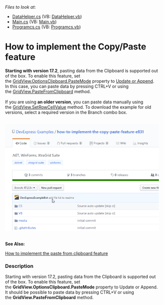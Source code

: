 <!-- default file list -->
*Files to look at*:

* [DataHelper.cs](./CS/DataHelper.cs) (VB: [DataHelper.vb](./VB/DataHelper.vb))
* [Main.cs](./CS/Main.cs) (VB: [Main.vb](./VB/Main.vb))
* [Programcs.cs](./CS/Programcs.cs) (VB: [Programcs.vb](./VB/Programcs.vb))
<!-- default file list end -->
# How to implement the Copy/Paste feature


<p><strong>Starting with version 17.2</strong>, pasting data from the Clipboard is supported out of the box. To enable this feature, set the <a href="https://documentation.devexpress.com/CoreLibraries/DevExpress.Export.ClipboardOptions.PasteMode.property">GridView.OptionsClipboard.PasteMode</a> property to <a href="https://documentation.devexpress.com/CoreLibraries/DevExpress.Export.PasteMode.enum">Update or Append</a>. In this case, you can paste data by pressing CTRL+V or using the <a href="https://documentation.devexpress.com/WindowsForms/DevExpress.XtraGrid.Views.Grid.GridView.PasteFromClipboard.method">GridView.PasteFromClipboard</a> method. <br><br>If you are using <strong>an older version</strong>, you can paste data manually using the <a href="https://documentation.devexpress.com/WindowsForms/DevExpress.XtraGrid.Views.Base.ColumnView.SetRowCellValue.overloads">GridView.SetRowCellValue</a> method. To download the example for old versions, select a required version in the Branch combo box.</p>
<p><br><img src="https://raw.githubusercontent.com/DevExpress-Examples/how-to-implement-the-copy-paste-feature-e831/13.1.4%2B/media/2019-04-04_20-04-18.gif"><br><br></p>
<p><strong>See Also:</strong></p>
<p><a href="https://www.devexpress.com/Support/Center/p/E5201">How to implement the paste from clipboard feature</a></p>


<h3>Description</h3>

<p>Starting with version 17.2, pasting data from the Clipboard is supported out of the box. To enable this feature, set the&nbsp;<strong>GridView.OptionsClipboard.PasteMode</strong>&nbsp;property to Update or Append. It should be possible to paste data by pressing CTRL+V or using the&nbsp;<strong>GridView.PasteFromClipboard</strong>&nbsp;method.&nbsp;</p>

<br/>


